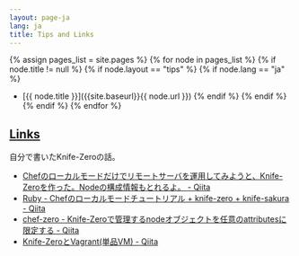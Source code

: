```yaml
---
layout: page-ja
lang: ja
title: Tips and Links
---
```


{% assign pages_list = site.pages %}
{% for node in pages_list %}
  {% if node.title != null %}
    {% if node.layout == "tips" %}
      {% if node.lang == "ja" %}
- [{{ node.title }}]({{site.baseurl}}{{ node.url }})
      {% endif %}
    {% endif %}
  {% endif %}
{% endfor %}

## [Links](#LInks)

自分で書いたKnife-Zeroの話。

- [Chefのローカルモードだけでリモートサーバを運用してみようと、Knife-Zeroを作った。Nodeの構成情報もとれるよ。 - Qiita](http://qiita.com/sawanoboly/items/218a7b03ddec6be45e34 "Chefのローカルモードだけでリモートサーバを運用してみようと、Knife-Zeroを作った。Nodeの構成情報もとれるよ。 - Qiita")
- [Ruby - Chefのローカルモードチュートリアル + knife-zero + knife-sakura - Qiita](http://qiita.com/sawanoboly/items/4f363909615d8a76e9e5 "Ruby - Chefのローカルモードチュートリアル + knife-zero + knife-sakura - Qiita")
- [chef-zero - Knife-Zeroで管理するnodeオブジェクトを任意のattributesに限定する - Qiita](http://qiita.com/sawanoboly/items/28dfc22929b8fa961456 "chef-zero - Knife-Zeroで管理するnodeオブジェクトを任意のattributesに限定する - Qiita")
- [Knife-ZeroとVagrant(単品VM) - Qiita](http://qiita.com/sawanoboly/items/ae3c96734c5cee72863c "Knife-ZeroとVagrant(単品VM) - Qiita")

